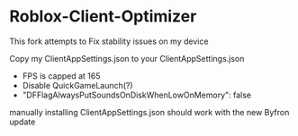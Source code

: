 # Roblox-Client-Optimizer

This fork attempts to Fix stability issues on my device

Copy my ClientAppSettings.json to your ClientAppSettings.json

- FPS is capped at 165
- Disable QuickGameLaunch(?)
- "DFFlagAlwaysPutSoundsOnDiskWhenLowOnMemory": false

manually installing ClientAppSettings.json should work with the new Byfron update
